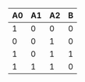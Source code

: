 | A0 | A1 | A2 | B  |
| -- | -- | -- | -- |
|  1 |  0 |  0 |  0 |
|  0 |  0 |  1 |  0 |
|  1 |  0 |  1 |  1 |
|  1 |  1 |  1 |  0 |